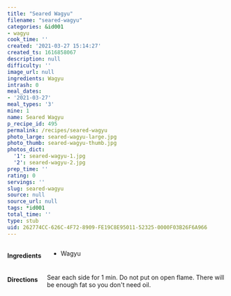 ```yaml
---
title: "Seared Wagyu"
filename: "seared-wagyu"
categories: &id001
- wagyu
cook_time: ''
created: '2021-03-27 15:14:27'
created_ts: 1616858067
description: null
difficulty: ''
image_url: null
ingredients: Wagyu
intrash: 0
meal_dates:
- '2021-03-27'
meal_types: '3'
mine: 1
name: Seared Wagyu
p_recipe_id: 495
permalink: /recipes/seared-wagyu
photo_large: seared-wagyu-large.jpg
photo_thumb: seared-wagyu-thumb.jpg
photos_dict:
  '1': seared-wagyu-1.jpg
  '2': seared-wagyu-2.jpg
prep_time: ''
rating: 0
servings: ''
slug: seared-wagyu
source: null
source_url: null
tags: *id001
total_time: ''
type: stub
uid: 262774CC-626C-4F72-8909-FE19C8E95011-52325-0000F03B26F6A966
---
```

<div class="large-8 medium-7 columns" id="writeup">	</div><!-- #writeup -->
</div><!-- #row-one -->
<div class="row" id="row-two">	<div class="medium-4 small-5 columns" id="ingredients"><h4>Ingredients</h4><div class="box box-ingredients content"><ul>
<li>Wagyu</li>
</ul>
</div>	</div>	<div class="medium-6 small-7 columns" id="directions"><h4>Directions</h4><div class="box box-directions content"><p>Sear each side for 1 min. Do not put on open flame. There will be enough fat so you don't need oil.</p>
</div>	</div>